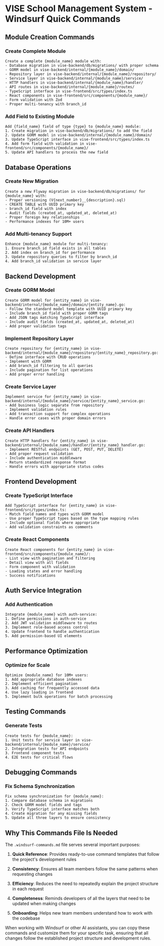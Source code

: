 # VISE School Management System - Windsurf Quick Commands

## Module Creation Commands

### Create Complete Module
```
Create a complete {module_name} module with:
- Database migration in vise-backend/db/migrations/ with proper schema
- GORM model in vise-backend/internal/{module_name}/domain/
- Repository layer in vise-backend/internal/{module_name}/repository/
- Service layer in vise-backend/internal/{module_name}/service/
- HTTP handlers in vise-backend/internal/{module_name}/handler/
- API routes in vise-backend/internal/{module_name}/routes/
- TypeScript interface in vise-frontend/src/types/index.ts
- React components in vise-frontend/src/components/{module_name}/
- Form validation with Zod
- Proper multi-tenancy with branch_id
```

### Add Field to Existing Module
```
Add {field_name} field of type {type} to {module_name} module:
1. Create migration in vise-backend/db/migrations/ to add the field
2. Update GORM model in vise-backend/internal/{module_name}/domain/
3. Update TypeScript interface in vise-frontend/src/types/index.ts
4. Add form field with validation in vise-frontend/src/components/{module_name}/
5. Update API handlers to process the new field
```

## Database Operations

### Create New Migration
```
Create a new Flyway migration in vise-backend/db/migrations/ for {module_name} with:
- Proper versioning (V{next_number}__{description}.sql)
- CREATE TABLE with UUID primary key
- branch_id field with index
- Audit fields (created_at, updated_at, deleted_at)
- Proper foreign key relationships
- Performance indexes for 10M+ users
```

### Add Multi-tenancy Support
```
Enhance {module_name} module for multi-tenancy:
1. Ensure branch_id field exists in all tables
2. Add index on branch_id for performance
3. Update repository queries to filter by branch_id
4. Add branch_id validation in service layer
```

## Backend Development

### Create GORM Model
```
Create GORM model for {entity_name} in vise-backend/internal/{module_name}/domain/{entity_name}.go:
- Follow the standard model template with UUID primary key
- Include branch_id field with proper GORM tags
- Add JSON tags matching TypeScript interface
- Include audit fields (created_at, updated_at, deleted_at)
- Add proper validation tags
```

### Implement Repository Layer
```
Create repository for {entity_name} in vise-backend/internal/{module_name}/repository/{entity_name}_repository.go:
- Define interface with CRUD operations
- Implement with GORM
- Add branch_id filtering to all queries
- Include pagination for list operations
- Add proper error handling
```

### Create Service Layer
```
Implement service for {entity_name} in vise-backend/internal/{module_name}/service/{entity_name}_service.go:
- Add business logic separate from repository
- Implement validation rules
- Add transaction support for complex operations
- Handle error cases with proper domain errors
```

### Create API Handlers
```
Create HTTP handlers for {entity_name} in vise-backend/internal/{module_name}/handler/{entity_name}_handler.go:
- Implement RESTful endpoints (GET, POST, PUT, DELETE)
- Add proper request validation
- Include authentication middleware
- Return standardized response format
- Handle errors with appropriate status codes
```

## Frontend Development

### Create TypeScript Interface
```
Add TypeScript interface for {entity_name} in vise-frontend/src/types/index.ts:
- Match field names and types with GORM model
- Use proper TypeScript types based on the type mapping rules
- Include optional fields where appropriate
- Add validation constraints as comments
```

### Create React Components
```
Create React components for {entity_name} in vise-frontend/src/components/{module_name}/:
- List view with pagination and filtering
- Detail view with all fields
- Form component with validation
- Loading states and error handling
- Success notifications
```

## Auth Service Integration

### Add Authentication
```
Integrate {module_name} with auth-service:
1. Define permissions in auth-service
2. Add JWT validation middleware to routes
3. Implement role-based access control
4. Update frontend to handle authentication
5. Add permission-based UI elements
```

## Performance Optimization

### Optimize for Scale
```
Optimize {module_name} for 10M+ users:
1. Add appropriate database indexes
2. Implement efficient pagination
3. Add caching for frequently accessed data
4. Use lazy loading in frontend
5. Implement bulk operations for batch processing
```

## Testing Commands

### Generate Tests
```
Create tests for {module_name}:
1. Unit tests for service layer in vise-backend/internal/{module_name}/service/
2. Integration tests for API endpoints
3. Frontend component tests
4. E2E tests for critical flows
```

## Debugging Commands

### Fix Schema Synchronization
```
Fix schema synchronization for {module_name}:
1. Compare database schema in migrations
2. Check GORM model fields and tags
3. Verify TypeScript interface matches both
4. Create migration for any missing fields
5. Update all three layers to ensure consistency
```

## Why This Commands File Is Needed

The `.windsurf-commands.md` file serves several important purposes:

1. **Quick Reference**: Provides ready-to-use command templates that follow the project's development rules

2. **Consistency**: Ensures all team members follow the same patterns when requesting changes

3. **Efficiency**: Reduces the need to repeatedly explain the project structure in each request

4. **Completeness**: Reminds developers of all the layers that need to be updated when making changes

5. **Onboarding**: Helps new team members understand how to work with the codebase

When working with Windsurf or other AI assistants, you can copy these commands and customize them for your specific task, ensuring that all changes follow the established project structure and development rules.
